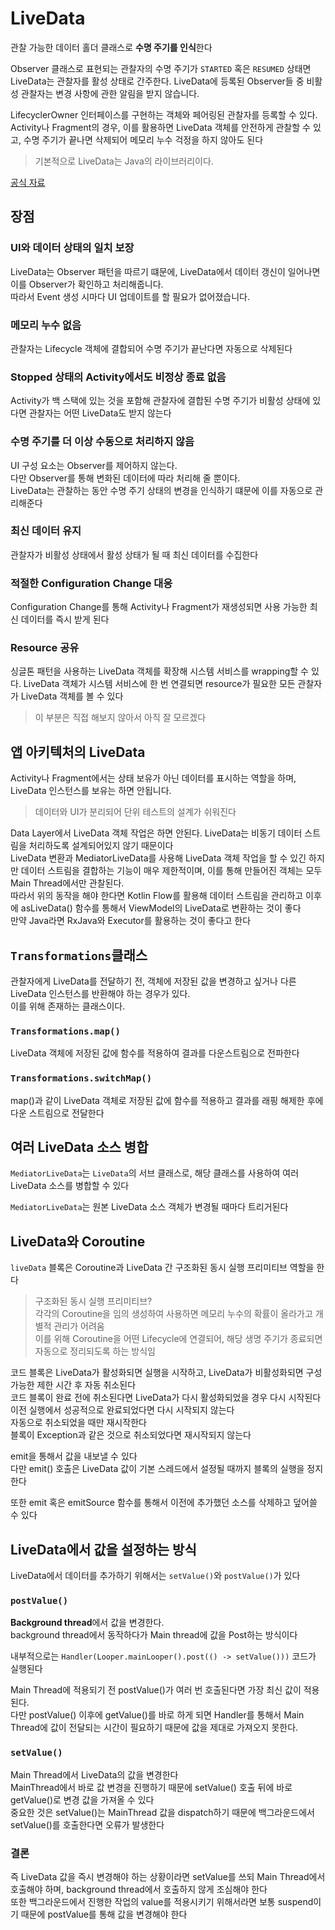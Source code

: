 # LiveData
관찰 가능한 데이터 홀더 클래스로 **수명 주기를 인식**한다       

Observer 클래스로 표현되는 관찰자의 수명 주기가 `STARTED` 혹은 `RESUMED` 상태면 LiveData는 관찰자를 활성 상태로 간주한다. LiveData에 등록된 Observer들 중 비활성 관찰자는 변경 사항에 관한 알림을 받지 않습니다.

LifecyclerOwner 인터페이스를 구현하는 객체와 페어링된 관찰자를 등록할 수 있다. Activity나 Fragment의 경우, 이를 활용하면 LiveData 객체를 안전하게 관찰할 수 있고, 수명 주기가 끝나면 삭제되어 메모리 누수 걱정을 하지 않아도 된다      

> 기본적으로 LiveData는 Java의 라이브러리이다.        

[공식 자료](https://developer.android.com/topic/libraries/architecture/livedata?hl=ko)

## 장점
### UI와 데이터 상태의 일치 보장
LiveData는 Observer 패턴을 따르기 떄문에, LiveData에서 데이터 갱신이 일어나면 이를 Observer가 확인하고 처리해줍니다.        
따라서 Event 생성 시마다 UI 업데이트를 할 필요가 없어졌습니다.

### 메모리 누수 없음
관찰자는 Lifecycle 객체에 결합되어 수명 주기가 끝난다면 자동으로 삭제된다

### Stopped 상태의 Activity에서도 비정상 종료 없음
Activity가 백 스택에 있는 것을 포함해 관찰자에 결합된 수명 주기가 비활성 상태에 있다면 관찰자는 어떤 LiveData도 받지 않는다

### 수명 주기를 더 이상 수동으로 처리하지 않음
UI 구성 요소는 Observer를 제어하지 않는다.      
다만 Observer를 통해 변화된 데이터에 따라 처리해 줄 뿐이다.     
LiveData는 관찰하는 동안 수명 주기 상태의 변경을 인식하기 떄문에 이를 자동으로 관리해준다

### 최신 데이터 유지
관찰자가 비활성 상태에서 활성 상태가 될 때 최신 데이터를 수집한다       

### 적절한 Configuration Change 대응
Configuration Change를 통해 Activity나 Fragment가 재생성되면 사용 가능한 최신 데이터를 즉시 받게 된다

### Resource 공유
싱글톤 패턴을 사용하는 LiveData 객체를 확장해 시스템 서비스를 wrapping할 수 있다. LiveData 객체가 시스템 서비스에 한 번 연결되면 resource가 필요한 모든 관찰자가 LiveData 객체를 볼 수 있다

> 이 부분은 직접 해보지 않아서 아직 잘 모르겠다

## 앱 아키텍처의 LiveData
Activity나 Fragment에서는 상태 보유가 아닌 데이터를 표시하는 역할을 하며, LiveData 인스턴스를 보유는 하면 안됩니다.     
> 데이터와 UI가 분리되어 단위 테스트의 설계가 쉬워진다

Data Layer에서 LiveData 객체 작업은 하면 안된다. LiveData는 비동기 데이터 스트림을 처리하도록 설계되어있지 않기 때문이다        
LiveData 변환과 MediatorLiveData를 사용해 LiveData 객체 작업을 할 수 있긴 하지만 데이터 스트림을 결합하는 기능이 매우 제한적이며, 이를 통해 만들어진 객체는 모두 Main Thread에서만 관찰된다.        
따라서 위의 동작을 해야 한다면 Kotlin Flow를 활용해 데이터 스트림을 관리하고 이후에 asLiveData() 함수를 통해서 ViewModel의 LiveData로 변환하는 것이 좋다        
만약 Java라면 RxJava와 Executor를 활용하는 것이 좋다고 한다

## `Transformations`클래스
관찰자에게 LiveData를 전달하기 전, 객체에 저장된 값을 변경하고 싶거나 다른 LiveData 인스턴스를 반환해야 하는 경우가 있다.       
이를 위해 존재하는 클래스이다.      

### `Transformations.map()`
LiveData 객체에 저장된 값에 함수를 적용하여 결과를 다운스트림으로 전파한다

### `Transformations.switchMap()`
map()과 같이 LiveData 객체로 저장된 값에 함수를 적용하고 결과를 래핑 해제한 후에 다운 스트림으로 전달한다

## 여러 LiveData 소스 병합
`MediatorLiveData`는 `LiveData`의 서브 클래스로, 해당 클래스를 사용하여 여러 LiveData 소스를 병합할 수 있다

`MediatorLiveData`는 원본 LiveData 소스 객체가 변경될 때마다 트리거된다     

## LiveData와 Coroutine
`liveData` 블록은 Coroutine과 LiveData 간 구조화된 동시 실행 프리미티브 역할을 한다
> 구조화된 동시 실행 프리미티브?        
> 각각의 Coroutine을 임의 생성하여 사용하면 메모리 누수의 확률이 올라가고 개별적 관리가 어려움      
> 이를 위해 Coroutine을 어떤 Lifecycle에 연결되어, 해당 생명 주기가 종료되면 자동으로 정리되도록 하는 방식임

코드 블록은 LiveData가 활성화되면 실행을 시작하고, LiveData가 비활성화되면 구성 가능한 제한 시간 후 자동 취소된다       
코드 블록이 완료 전에 취소된다면 LiveData가 다시 활성화되었을 경우 다시 시작된다        
이전 실행에서 성공적으로 완료되었다면 다시 시작되지 않는다      
자동으로 취소되었을 때만 재시작한다     
블록이 Exception과 같은 것으로 취소되었다면 재시작되지 않는다       

emit을 통해서 값을 내보낼 수 있다       
다만 emit() 호출은 LiveData 값이 기본 스레드에서 설정될 때까지 블록의 실행을 정지한다

또한 emit 혹은 emitSource 함수를 통해서 이전에 추가했던 소스를 삭제하고 덮어쓸 수 있다

## LiveData에서 값을 설정하는 방식
LiveData에서 데이터를 추가하기 위해서는 `setValue()`와 `postValue()`가 있다

### `postValue()`
**Background thread**에서 값을 변경한다.       
background thread에서 동작하다가 Main thread에 값을 Post하는 방식이다

내부적으로는 `Handler(Looper.mainLooper().post(() -> setValue()))` 코드가 실행된다

Main Thread에 적용되기 전 postValue()가 여러 번 호출된다면 가장 최신 값이 적용된다.     
다만 postValue() 이후에 getValue()를 바로 하게 되면 Handler를 통해서 Main Thread에 값이 전달되는 시간이 필요하기 때문에 값을 제대로 가져오지 못한다.

### `setValue()`
Main Thread에서 LiveData의 값을 변경한다        
MainThread에서 바로 값 변경을 진행하기 때문에 setValue() 호출 뒤에 바로 getValue()로 변경 값을 가져올 수 있다       
중요한 것은 setValue()는 MainThread 값을 dispatch하기 때문에 백그라운드에서 setValue()를 호출한다면 오류가 발생한다     

### 결론
즉 LiveData 값을 즉시 변경해야 하는 상황이라면 setValue를 쓰되 Main Thread에서 호출해야 하며, background thread에서 호출하지 않게 조심해야 한다     
또한 백그라운드에서 진행한 작업의 value를 적용시키기 위해서라면 보통 suspend이기 때문에 postValue를 통해 값을 변경해야 한다